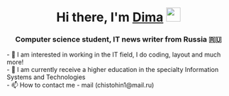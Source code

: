 <h1 align="center">Hi there, I'm <a href="https://github.com/DimaPure" target="_blank">Dima</a> 
<img src="https://github.com/blackcater/blackcater/raw/main/images/Hi.gif" height="32"/></h1>
<h3 align="center">Computer science student, IT news writer from Russia 🇷🇺</h3>
<p>- 👀 I am interested in working in the IT field, I do coding, layout and much more!<br>
- 🌱 I am currently receive a higher education in the specialty Information Systems and Technologies<br>
- 📫 How to contact me - mail (chistohin1@mail.ru)</p>
